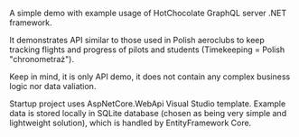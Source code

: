A simple demo with example usage of HotChocolate GraphQL server .NET framework.

It demonstrates API similar to those used in Polish aeroclubs to keep tracking flights and progress of pilots and students (Timekeeping = Polish "chronometraż").

Keep in mind, it is only API demo, it does not contain any complex business logic nor data valiation.

Startup project uses AspNetCore.WebApi Visual Studio template. 
Example data is stored locally in SQLite database (chosen as being very simple and lightweight solution), which is handled by EntityFramework Core.
